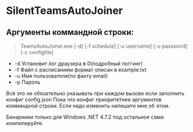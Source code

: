 # SilentTeamsAutoJoiner

## Аргументы коммандной строки:
> TeamsAutoJoiner.exe [-d] [-f schedule] [-u username] [-u password] [-c configfile]

- -d Установит лог драузера в 0(подробный логгинг)
- -f Файл с расписанием формат описан в example.txt
- -u Имя пользователя(по факту email)
- -p Пароль

Всё это не обязательно указывать при каждом вызове если заполнить конфиг config.json
Пока что конфиг приоритетнее аргументов коммандной строки. Если надо изменить напишите мне об этом.

Бинарники только для Windows .NET 4.7.2 под остальное сами компилируйте.